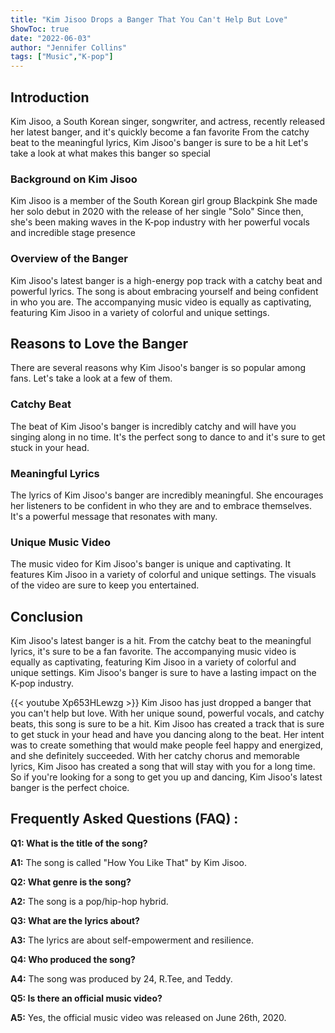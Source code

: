 ```yaml
---
title: "Kim Jisoo Drops a Banger That You Can't Help But Love"
ShowToc: true 
date: "2022-06-03"
author: "Jennifer Collins" 
tags: ["Music","K-pop"]
---
```

## Introduction
Kim Jisoo, a South Korean singer, songwriter, and actress, recently released her latest banger, and it's quickly become a fan favorite From the catchy beat to the meaningful lyrics, Kim Jisoo's banger is sure to be a hit Let's take a look at what makes this banger so special

### Background on Kim Jisoo
Kim Jisoo is a member of the South Korean girl group Blackpink She made her solo debut in 2020 with the release of her single "Solo" Since then, she's been making waves in the K-pop industry with her powerful vocals and incredible stage presence

### Overview of the Banger
Kim Jisoo's latest banger is a high-energy pop track with a catchy beat and powerful lyrics. The song is about embracing yourself and being confident in who you are. The accompanying music video is equally as captivating, featuring Kim Jisoo in a variety of colorful and unique settings.

## Reasons to Love the Banger
There are several reasons why Kim Jisoo's banger is so popular among fans. Let's take a look at a few of them. 

### Catchy Beat
The beat of Kim Jisoo's banger is incredibly catchy and will have you singing along in no time. It's the perfect song to dance to and it's sure to get stuck in your head.

### Meaningful Lyrics
The lyrics of Kim Jisoo's banger are incredibly meaningful. She encourages her listeners to be confident in who they are and to embrace themselves. It's a powerful message that resonates with many.

### Unique Music Video
The music video for Kim Jisoo's banger is unique and captivating. It features Kim Jisoo in a variety of colorful and unique settings. The visuals of the video are sure to keep you entertained.

## Conclusion
Kim Jisoo's latest banger is a hit. From the catchy beat to the meaningful lyrics, it's sure to be a fan favorite. The accompanying music video is equally as captivating, featuring Kim Jisoo in a variety of colorful and unique settings. Kim Jisoo's banger is sure to have a lasting impact on the K-pop industry.

{{< youtube Xp653HLewzg >}} 
Kim Jisoo has just dropped a banger that you can't help but love. With her unique sound, powerful vocals, and catchy beats, this song is sure to be a hit. Kim Jisoo has created a track that is sure to get stuck in your head and have you dancing along to the beat. Her intent was to create something that would make people feel happy and energized, and she definitely succeeded. With her catchy chorus and memorable lyrics, Kim Jisoo has created a song that will stay with you for a long time. So if you're looking for a song to get you up and dancing, Kim Jisoo's latest banger is the perfect choice.

## Frequently Asked Questions (FAQ) :
**Q1: What is the title of the song?**

**A1:** The song is called "How You Like That" by Kim Jisoo.

**Q2: What genre is the song?**

**A2:** The song is a pop/hip-hop hybrid.

**Q3: What are the lyrics about?**

**A3:** The lyrics are about self-empowerment and resilience.

**Q4: Who produced the song?**

**A4:** The song was produced by 24, R.Tee, and Teddy.

**Q5: Is there an official music video?**

**A5:** Yes, the official music video was released on June 26th, 2020.



